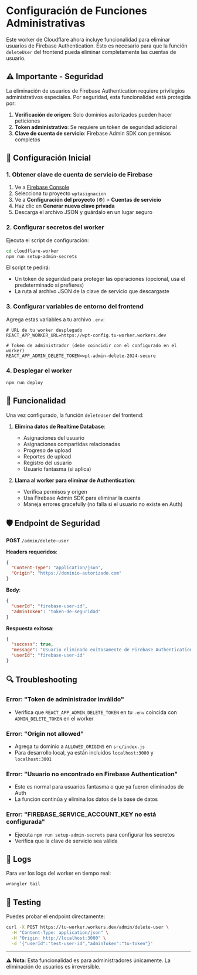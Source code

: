 # Configuración de Funciones Administrativas

Este worker de Cloudflare ahora incluye funcionalidad para eliminar usuarios de Firebase Authentication. Esto es necesario para que la función `deleteUser` del frontend pueda eliminar completamente las cuentas de usuario.

## ⚠️ Importante - Seguridad

La eliminación de usuarios de Firebase Authentication requiere privilegios administrativos especiales. Por seguridad, esta funcionalidad está protegida por:

1. **Verificación de origen**: Solo dominios autorizados pueden hacer peticiones
2. **Token administrativo**: Se requiere un token de seguridad adicional
3. **Clave de cuenta de servicio**: Firebase Admin SDK con permisos completos

## 🔧 Configuración Inicial

### 1. Obtener clave de cuenta de servicio de Firebase

1. Ve a [Firebase Console](https://console.firebase.google.com)
2. Selecciona tu proyecto `wptasignacion`
3. Ve a **Configuración del proyecto** (⚙️) > **Cuentas de servicio**
4. Haz clic en **Generar nueva clave privada**
5. Descarga el archivo JSON y guárdalo en un lugar seguro

### 2. Configurar secretos del worker

Ejecuta el script de configuración:

```bash
cd cloudflare-worker
npm run setup-admin-secrets
```

El script te pedirá:
- Un token de seguridad para proteger las operaciones (opcional, usa el predeterminado si prefieres)
- La ruta al archivo JSON de la clave de servicio que descargaste

### 3. Configurar variables de entorno del frontend

Agrega estas variables a tu archivo `.env`:

```env
# URL de tu worker desplegado
REACT_APP_WORKER_URL=https://wpt-config.tu-worker.workers.dev

# Token de administrador (debe coincidir con el configurado en el worker)
REACT_APP_ADMIN_DELETE_TOKEN=wpt-admin-delete-2024-secure
```

### 4. Desplegar el worker

```bash
npm run deploy
```

## 🔄 Funcionalidad

Una vez configurado, la función `deleteUser` del frontend:

1. **Elimina datos de Realtime Database**:
   - Asignaciones del usuario
   - Asignaciones compartidas relacionadas
   - Progreso de upload
   - Reportes de upload
   - Registro del usuario
   - Usuario fantasma (si aplica)

2. **Llama al worker para eliminar de Authentication**:
   - Verifica permisos y origen
   - Usa Firebase Admin SDK para eliminar la cuenta
   - Maneja errores gracefully (no falla si el usuario no existe en Auth)

## 🛡️ Endpoint de Seguridad

**POST** `/admin/delete-user`

**Headers requeridos**:
```json
{
  "Content-Type": "application/json",
  "Origin": "https://dominio-autorizado.com"
}
```

**Body**:
```json
{
  "userId": "firebase-user-id",
  "adminToken": "token-de-seguridad"
}
```

**Respuesta exitosa**:
```json
{
  "success": true,
  "message": "Usuario eliminado exitosamente de Firebase Authentication",
  "userId": "firebase-user-id"
}
```

## 🔍 Troubleshooting

### Error: "Token de administrador inválido"
- Verifica que `REACT_APP_ADMIN_DELETE_TOKEN` en tu `.env` coincida con `ADMIN_DELETE_TOKEN` en el worker

### Error: "Origin not allowed"
- Agrega tu dominio a `ALLOWED_ORIGINS` en `src/index.js`
- Para desarrollo local, ya están incluidos `localhost:3000` y `localhost:3001`

### Error: "Usuario no encontrado en Firebase Authentication"
- Esto es normal para usuarios fantasma o que ya fueron eliminados de Auth
- La función continúa y elimina los datos de la base de datos

### Error: "FIREBASE_SERVICE_ACCOUNT_KEY no está configurada"
- Ejecuta `npm run setup-admin-secrets` para configurar los secretos
- Verifica que la clave de servicio sea válida

## 📝 Logs

Para ver los logs del worker en tiempo real:

```bash
wrangler tail
```

## 🚀 Testing

Puedes probar el endpoint directamente:

```bash
curl -X POST https://tu-worker.workers.dev/admin/delete-user \
  -H "Content-Type: application/json" \
  -H "Origin: http://localhost:3000" \
  -d '{"userId":"test-user-id","adminToken":"tu-token"}'
```

---

**⚠️ Nota**: Esta funcionalidad es para administradores únicamente. La eliminación de usuarios es irreversible.
